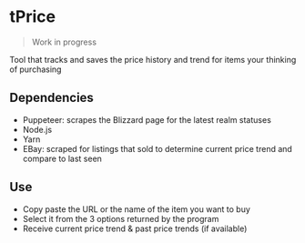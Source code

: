 # tPrice

> Work in progress

Tool that tracks and saves the price history and trend for items your thinking of purchasing

## Dependencies

- Puppeteer: scrapes the Blizzard page for the latest realm statuses
- Node.js
- Yarn
- EBay: scraped for listings that sold to determine current price trend and compare to last seen

## Use

- Copy paste the URL or the name of the item you want to buy
- Select it from the 3 options returned by the program
- Receive current price trend & past price trends (if available)